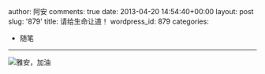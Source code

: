 author: 阿安
comments: true
date: 2013-04-20 14:54:40+00:00
layout: post
slug: '879'
title: 请给生命让道！
wordpress_id: 879
categories:
- 随笔
---

![雅安，加油](/wp-content/uploads/2013/04/yaan.jpg)



